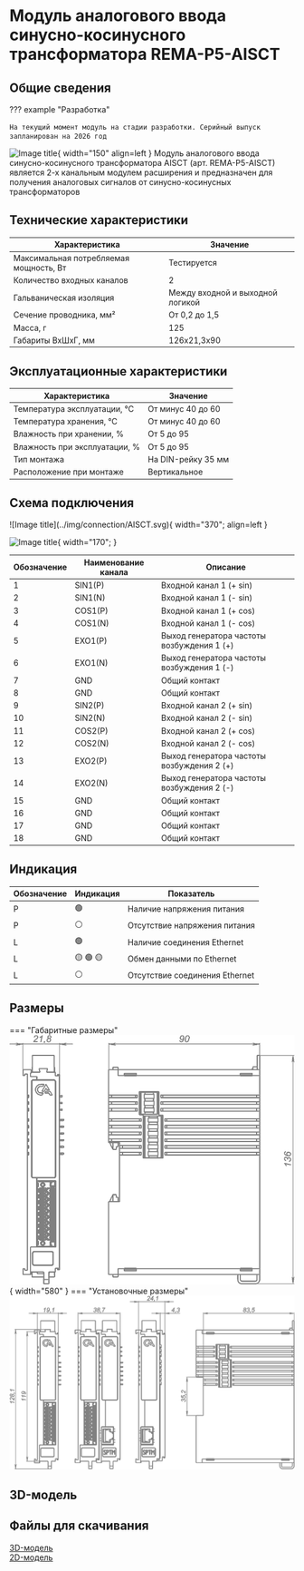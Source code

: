 # Модуль аналогового ввода синусно-косинусного трансформатора REMA-P5-AISCT

## Общие сведения

??? example "Разработка"

    На текущий момент модуль на стадии разработки. Серийный выпуск запланирован на 2026 год 

<div class="grid cards" markdown>

![Image title](../img/modules/AIC.png){ width="150" align=left  }
Модуль аналогового ввода синусно-косинусного трансформатора AISCT (арт. REMA-P5-AISCT) является 2-х канальным модулем расширения и предназначен для получения аналоговых сигналов от синусно-косинусных трансформаторов
</div>

## Технические характеристики 
| Характеристика                          | Значение                          |
|-----------------------------------------|-----------------------------------|
| Максимальная потребляемая мощность, Вт  | Тестируется                       |
| Количество входных каналов              | 2                                 |
| Гальваническая изоляция                 | Между входной и выходной логикой  |
| Сечение проводника, мм²                 | От 0,2 до 1,5                     |
| Масса, г                                | 125                               |
| Габариты ВхШхГ, мм                      | 126х21,3х90                       |

## Эксплуатационные характеристики
| Характеристика                   | Значение           |
| -------------------------------- | -                  |
| Температура эксплуатации, °С     | От минус 40 до 60  |
| Температура хранения, °С         | От минус 40 до 60  |
| Влажность при хранении, %	       | От 5 до 95         |
| Влажность при эксплуатации, %    | От 5 до 95         |
| Тип монтажа                      | На DIN-рейку 35 мм |
| Расположение при монтаже         | Вертикальное       |

## Схема подключения

<div class="grid cards" markdown>
![Image title](../img/connection/AISCT.svg){ width="370"; align=left  }

![Image title](../img/connection/connector_18pin.png){ width="170";  }
</div>

| Обозначение | Наименование канала | Описание          |
|-------------|---------------------|-------------------|
| 1           | SIN1(P)               | Входной канал 1 (+ sin)   |
| 2           | SIN1(N)               | Входной канал 1 (- sin)    |
| 3           | COS1(P)               | Входной канал 1 (+ cos)   |
| 4           | COS1(N)               | Входной канал 1 (- cos)     |
| 5           | EXO1(P)               | Выход генератора частоты возбуждения 1 (+)  |
| 6           | EXO1(N)               | Выход генератора частоты возбуждения 1 (-)     |
| 7           | GND                 | Общий контакт   |
| 8           | GND                 | Общий контакт     |
| 9           | SIN2(P)               | Входной канал 2 (+ sin)   |
| 10          | SIN2(N)               | Входной канал 2 (- sin)     |
| 11          | COS2(P)               | Входной канал 2 (+ cos)   |
| 12          | COS2(N)               | Входной канал 2 (- cos)     |
| 13          | EXO2(P)               | Выход генератора частоты возбуждения 2 (+)   |
| 14          | EXO2(N)               | Выход генератора частоты возбуждения 2 (-)     |
| 15          | GND                 | Общий контакт    |
| 16          | GND                 | Общий контакт     |
| 17          | GND                 | Общий контакт     |
| 18          | GND                 | Общий контакт     |

## Индикация
| Обозначение | Индикация | Показатель |
|------------------|----------------------|---------------------------------------|
| P | :green_circle:| Наличие напряжения питания |
| P | :white_circle:| Отсутствие напряжения питания |
| L | :green_circle:| Наличие соединения Ethernet |
| L | :yellow_circle: :green_circle: :yellow_circle: | Обмен данными по Ethernet |
| L | :white_circle:| Отсутствие соединения Ethernet|


## Размеры

=== "Габаритные размеры" 
    ![Image title](../img/dimensions/overall_dimensions_extensions.png){ width="580"  }
=== "Установочные размеры"
    ![alt text](../img/dimensions/installation_dimensions.png) 

## 3D-модель
<model-viewer src="https://manual.saplc.ru//img/3d/DI.glb"
alt="3D Model"
auto-rotate
camera-controls
poster="https://manual.saplc.ru//img/3d/posterDI.webp"
camera-orbit="160deg 75deg 348m"
field-of-view="30deg"
exposure="0.5"
style="width: 100%; height: 500px;">
</model-viewer>

## Файлы для скачивания   
<a href="/downloads/Module 18-pin.step" download>3D-модель</a>   
<a href="/downloads/Module 18-pin.dwg" download>2D-модель</a>    